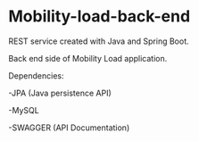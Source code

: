 # Mobility-load-back-end
REST service created with Java and Spring Boot.

Back end side of Mobility Load application.

Dependencies:

-JPA (Java persistence API)

-MySQL

-SWAGGER (API Documentation)
